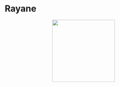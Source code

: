# Rayane
<div id="header" align="center">
  <img src="https://media.giphy.com/media/l2JHZ0dIcyFo5UQGQ/giphy.gif" width="200"/>
</div>
